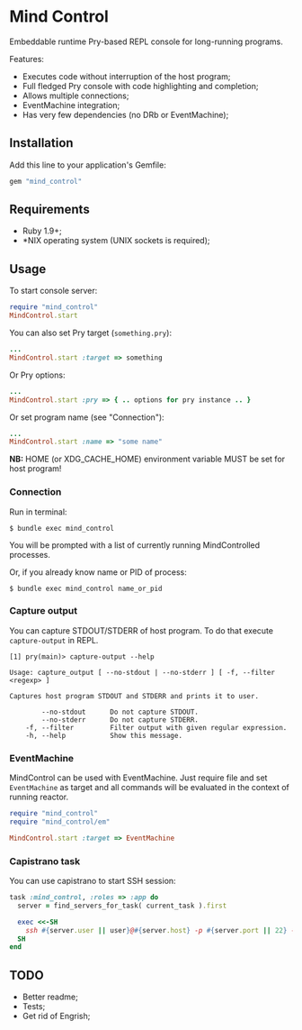 # Mind Control

Embeddable runtime Pry-based REPL console for long-running programs.

Features:

- Executes code without interruption of the host program;
- Full fledged Pry console with code highlighting and completion;
- Allows multiple connections;
- EventMachine integration;
- Has very few dependencies (no DRb or EventMachine);

## Installation

Add this line to your application's Gemfile:

```ruby
gem "mind_control"
```

## Requirements

- Ruby 1.9+;
- *NIX operating system (UNIX sockets is required);

## Usage

To start console server:

```ruby
require "mind_control"
MindControl.start
```

You can also set Pry target (`something.pry`):

```ruby
...
MindControl.start :target => something
```

Or Pry options:

```ruby
...
MindControl.start :pry => { .. options for pry instance .. }
```

Or set program name (see "Connection"):

```ruby
...
MindControl.start :name => "some name"
```

**NB:** HOME (or XDG_CACHE_HOME) environment variable MUST be set for host program!

### Connection

Run in terminal:

```console
$ bundle exec mind_control
```

You will be prompted with a list of currently running MindControlled processes.

Or, if you already know name or PID of process:

```console
$ bundle exec mind_control name_or_pid
```

### Capture output

You can capture STDOUT/STDERR of host program. To do that execute `capture-output` in REPL.

```text
[1] pry(main)> capture-output --help

Usage: capture_output [ --no-stdout | --no-stderr ] [ -f, --filter <regexp> ]

Captures host program STDOUT and STDERR and prints it to user.

        --no-stdout      Do not capture STDOUT.
        --no-stderr      Do not capture STDERR.
    -f, --filter         Filter output with given regular expression.
    -h, --help           Show this message.
```

### EventMachine

MindControl can be used with EventMachine. Just require file and set `EventMachine` as target and
all commands will be evaluated in the context of running reactor.

```ruby
require "mind_control"
require "mind_control/em"

MindControl.start :target => EventMachine
```

### Capistrano task

You can use capistrano to start SSH session:

```ruby
task :mind_control, :roles => :app do
  server = find_servers_for_task( current_task ).first

  exec <<-SH
    ssh #{server.user || user}@#{server.host} -p #{server.port || 22} -t "#{rvm_shell} -c 'cd #{current_path} && bundle exec mind_control'"
  SH
end
```

## TODO

- Better readme;
- Tests;
- Get rid of Engrish;